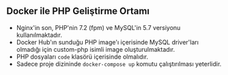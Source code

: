 ## Docker ile PHP Geliştirme Ortamı
- Nginx'in son, PHP'nin 7.2 (fpm) ve MySQL'in 5.7 versiyonu kullanılmaktadır.
- Docker Hub'ın sunduğu PHP image'ı içerisinde MySQL driver'ları olmadığı için custom-php isimli image oluşturulmaktadır.
- PHP dosyaları `code` klasörü içerisinde olmalıdır.
- Sadece proje dizininde `docker-compose up` komutu çalıştırılması yeterlidir.
